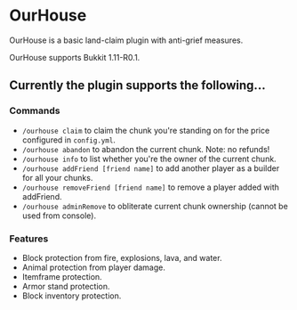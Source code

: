 # OurHouse

OurHouse is a basic land-claim plugin with anti-grief measures.

OurHouse supports Bukkit 1.11-R0.1.

## Currently the plugin supports the following...

### Commands
- `/ourhouse claim` to claim the chunk you're standing on for the price configured in `config.yml`.
- `/ourhouse abandon` to abandon the current chunk. Note: no refunds!
- `/ourhouse info` to list whether you're the owner of the current chunk.
- `/ourhouse addFriend [friend name]` to add another player as a builder for all your chunks.
- `/ourhouse removeFriend [friend name]` to remove a player added with addFriend.
- `/ourhouse adminRemove` to obliterate current chunk ownership (cannot be used from console).

### Features
- Block protection from fire, explosions, lava, and water.
- Animal protection from player damage.
- Itemframe protection.
- Armor stand protection.
- Block inventory protection.
